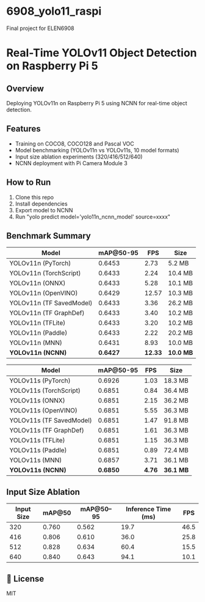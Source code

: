 # 6908_yolo11_raspi
Final project for ELEN6908
# Real-Time YOLOv11 Object Detection on Raspberry Pi 5

##  Overview
Deploying YOLOv11n on Raspberry Pi 5 using NCNN for real-time object detection.

##  Features
- Training on COCO8, COCO128 and Pascal VOC
- Model benchmarking (YOLOv11n vs YOLOv11s, 10 model formats)
- Input size ablation experiments (320/416/512/640)
- NCNN deployment with Pi Camera Module 3

##  How to Run
1. Clone this repo
2. Install dependencies
3. Export model to NCNN
4. Run "yolo predict model='yolo11n_ncnn_model' source=xxxx"


##  Benchmark Summary
| Model                    | mAP\@50-95 | FPS       | Size        |
| ------------------------ | ---------- | --------- | ----------- |
| YOLOv11n (PyTorch)       | 0.6453     | 2.73      | 5.2 MB      |
| YOLOv11n (TorchScript)   | 0.6433     | 2.24      | 10.4 MB     |
| YOLOv11n (ONNX)          | 0.6433     | 5.28      | 10.1 MB     |
| YOLOv11n (OpenVINO)      | 0.6429     | 12.57     | 10.3 MB     |
| YOLOv11n (TF SavedModel) | 0.6433     | 3.36      | 26.2 MB     |
| YOLOv11n (TF GraphDef)   | 0.6433     | 3.40      | 10.2 MB     |
| YOLOv11n (TFLite)        | 0.6433     | 3.20      | 10.2 MB     |
| YOLOv11n (Paddle)        | 0.6433     | 2.22      | 20.2 MB     |
| YOLOv11n (MNN)           | 0.6431     | 8.93      | 10.0 MB     |
| **YOLOv11n (NCNN)**      | **0.6427** | **12.33** | **10.0 MB** |

| Model                    | mAP\@50-95 | FPS      | Size        |
| ------------------------ | ---------- | -------- | ----------- |
| YOLOv11s (PyTorch)       | 0.6926     | 1.03     | 18.3 MB     |
| YOLOv11s (TorchScript)   | 0.6851     | 0.84     | 36.4 MB     |
| YOLOv11s (ONNX)          | 0.6851     | 2.15     | 36.2 MB     |
| YOLOv11s (OpenVINO)      | 0.6851     | 5.55     | 36.3 MB     |
| YOLOv11s (TF SavedModel) | 0.6851     | 1.47     | 91.8 MB     |
| YOLOv11s (TF GraphDef)   | 0.6851     | 1.61     | 36.3 MB     |
| YOLOv11s (TFLite)        | 0.6851     | 1.15     | 36.3 MB     |
| YOLOv11s (Paddle)        | 0.6851     | 0.89     | 72.4 MB     |
| YOLOv11s (MNN)           | 0.6857     | 3.71     | 36.1 MB     |
| **YOLOv11s (NCNN)**      | **0.6850** | **4.76** | **36.1 MB** |


##  Input Size Ablation
| Input Size | mAP\@50 | mAP\@50–95 | Inference Time (ms) | FPS  |
| ---------- | ------- | ---------- | ------------------- | ---- |
| 320        | 0.760   | 0.562      | 19.7                | 46.5 |
| 416        | 0.806   | 0.610      | 36.0                | 25.8 |
| 512        | 0.828   | 0.634      | 60.4                | 15.5 |
| 640        | 0.840   | 0.643      | 94.1                | 10.1 |




## 📄 License
MIT
